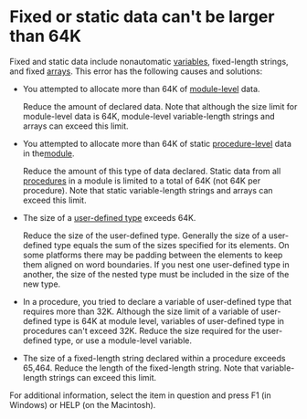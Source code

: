 
# Fixed or static data can't be larger than 64K

Fixed and static data include nonautomatic [variables](b8bdf64f-5920-1ae9-16d0-b26d09524a30.md), fixed-length strings, and fixed [arrays](b8bdf64f-5920-1ae9-16d0-b26d09524a30.md). This error has the following causes and solutions:



- You attempted to allocate more than 64K of [module-level](b8bdf64f-5920-1ae9-16d0-b26d09524a30.md) data.
    
    Reduce the amount of declared data. Note that although the size limit for module-level data is 64K, module-level variable-length strings and arrays can exceed this limit.
    
- You attempted to allocate more than 64K of static [procedure-level](b8bdf64f-5920-1ae9-16d0-b26d09524a30.md) data in the[module](b8bdf64f-5920-1ae9-16d0-b26d09524a30.md).
    
    Reduce the amount of this type of data declared. Static data from all [procedures](b8bdf64f-5920-1ae9-16d0-b26d09524a30.md) in a module is limited to a total of 64K (not 64K per procedure). Note that static variable-length strings and arrays can exceed this limit.
    
- The size of a [user-defined type](b8bdf64f-5920-1ae9-16d0-b26d09524a30.md) exceeds 64K.
    
    Reduce the size of the user-defined type. Generally the size of a user-defined type equals the sum of the sizes specified for its elements. On some platforms there may be padding between the elements to keep them aligned on word boundaries. If you nest one user-defined type in another, the size of the nested type must be included in the size of the new type.
    
- In a procedure, you tried to declare a variable of user-defined type that requires more than 32K. Although the size limit of a variable of user-defined type is 64K at module level, variables of user-defined type in procedures can't exceed 32K. Reduce the size required for the user-defined type, or use a module-level variable.
    
- The size of a fixed-length string declared within a procedure exceeds 65,464. Reduce the length of the fixed-length string. Note that variable-length strings can exceed this limit.
    

For additional information, select the item in question and press F1 (in Windows) or HELP (on the Macintosh).
